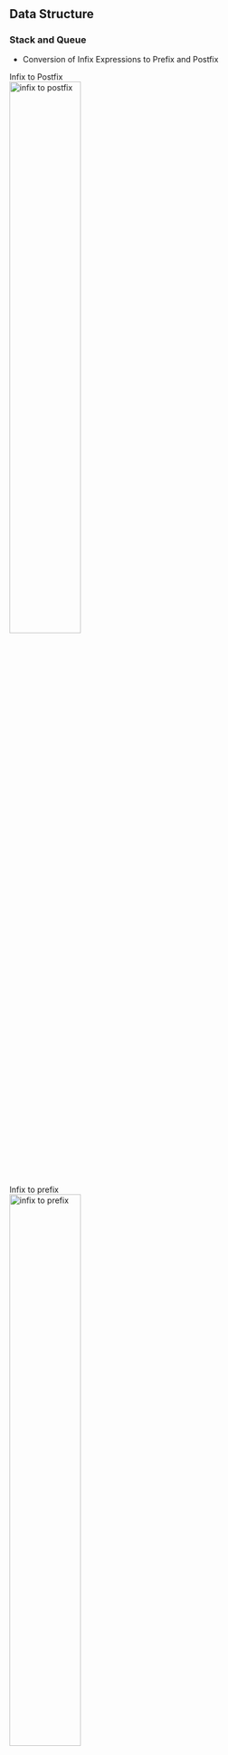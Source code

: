 #
## Data Structure

### Stack and Queue

+ Conversion of Infix Expressions to Prefix and Postfix

Infix to Postfix
<br>
<img src="http://interactivepython.org/runestone/static/pythonds/_images/moveright.png"
width="50%"
height="50%"
alt="infix to postfix"
align=center />
<br>
Infix to prefix
<br>
<img src="http://interactivepython.org/runestone/static/pythonds/_images/moveleft.png"
width="50%"
height="50%"
alt="infix to prefix"
align=center />
<br>
Infix to prefix and postfix
<br>
<img src="http://interactivepython.org/runestone/static/pythonds/_images/moveleft.png"
width="50%"
height="50%"
alt="infix to prefix and postfix"
align=center />
<br>
How to work in statck
<br>
<img src="http://interactivepython.org/runestone/static/pythonds/_images/intopost.png"
width="70%"
height="70%"
alt="postfix in stack"
align=center />

[reference.stack](http://interactivepython.org/runestone/static/pythonds/BasicDS/InfixPrefixandPostfixExpressions.html)
<br>
[reference.C Operator Precedence](https://en.cppreference.com/w/c/language/operator_precedence)
<br>

+ [Queue using Stacks](https://www.geeksforgeeks.org/stack-set-2-infix-to-postfix/)

<br>
<img src="https://www.geeksforgeeks.org/wp-content/uploads/Stack-Queue.png"
width="50%"
height="50%"
alt="Queue and Stack"
align=center />
<br>

```c
#include <stdio.h>
#include <stdlib.h>

/* structure of a stack node */
struct sNode {
    int data;
    struct sNode* next;
};

/* Function to push an item to stack*/
void push(struct sNode** top_ref, int new_data);

/* Function to pop an item from stack*/
int pop(struct sNode** top_ref);

/* structure of queue having two stacks */
struct queue {
    struct sNode* stack1;
    struct sNode* stack2;
};

/* Function to enqueue an item to queue */
void
enQueue(struct queue* q, int x)
{
    push(&q->stack1, x);
}

/* Function to deQueue an item from queue */
int
deQueue(struct queue* q)
{
    int x;
    /* If both stacks are empty then error */
    if (q->stack1 == NULL && q->stack2 == NULL) {
        printf("Q is empty");
        getchar();
        exit(0);
    }
    /* Move elements from stack1 to stack 2 only if
    stack2 is empty */
    if (q->stack2 == NULL) {
        while (q->stack1 != NULL) {
            x = pop(&q->stack1);
            push(&q->stack2, x);
        }
    }
    x = pop(&q->stack2);
    return x;
}

/* Function to push an item to stack*/
void
push(struct sNode** top_ref, int new_data)
{
    /* allocate node */
    struct sNode* new_node = (struct sNode*)malloc(sizeof(struct sNode));
    if (new_node == NULL) {
        printf("Stack overflow \n");
        getchar();
        exit(0);
    }
    /* put in the data */
    new_node->data = new_data;
    /* link the old list off the new node */
    new_node->next = (*top_ref);
    /* move the head to point to the new node */
    (*top_ref) = new_node;
}

/* Function to pop an item from stack*/
int
pop(struct sNode** top_ref)
{
    int res;
    struct sNode* top;
    /*If stack is empty then error */
    if (*top_ref == NULL) {
        printf("Stack underflow \n");
        getchar();
        exit(0);
    } else {
        top = *top_ref;
        res = top->data;
        *top_ref = top->next;
        free(top);
        return res;
    }
}

/* Driver function to test anove functions */
int
main()
{
    /* Create a queue with items 1 2 3*/
    struct queue* q = (struct queue*)malloc(sizeof(struct queue));
    q->stack1 = NULL;
    q->stack2 = NULL;
    enQueue(q, 1);
    enQueue(q, 2);
    enQueue(q, 3);
    /* Dequeue items */
    printf("%d ", deQueue(q));
    printf("%d ", deQueue(q));
    printf("%d ", deQueue(q));
    return 0;
}
```
[Stack | Set 2 (Infix to Postfix)](https://www.geeksforgeeks.org/stack-set-2-infix-to-postfix/)

```c
// C program to convert infix expression to postfix
#include <stdio.h>
#include <string.h>
#include <stdlib.h>

// Stack type
struct Stack
{
	int top;
	unsigned capacity;
	int* array;
};

// Stack Operations
struct Stack* createStack( unsigned capacity )
{
	struct Stack* stack = (struct Stack*) malloc(sizeof(struct Stack));

	if (!stack)
		return NULL;

	stack->top = -1;
	stack->capacity = capacity;

	stack->array = (int*) malloc(stack->capacity * sizeof(int));

	if (!stack->array)
		return NULL;
	return stack;
}
int isEmpty(struct Stack* stack)
{
	return stack->top == -1 ;
}
char peek(struct Stack* stack)
{
	return stack->array[stack->top];
}
char pop(struct Stack* stack)
{
	if (!isEmpty(stack))
		return stack->array[stack->top--] ;
	return '$';
}
void push(struct Stack* stack, char op)
{
	stack->array[++stack->top] = op;
}


// A utility function to check if the given character is operand
int isOperand(char ch)
{
	return (ch >= 'a' && ch <= 'z') || (ch >= 'A' && ch <= 'Z');
}

// A utility function to return precedence of a given operator
// Higher returned value means higher precedence
int Prec(char ch)
{
	switch (ch)
	{
	case '+':
	case '-':
		return 1;

	case '*':
	case '/':
		return 2;

	case '^':
		return 3;
	}
	return -1;
}


// The main function that converts given infix expression
// to postfix expression.
int infixToPostfix(char* exp)
{
	int i, k;

	// Create a stack of capacity equal to expression size
	struct Stack* stack = createStack(strlen(exp));
	if(!stack) // See if stack was created successfully
		return -1 ;

	for (i = 0, k = -1; exp[i]; ++i)
	{
		// If the scanned character is an operand, add it to output.
		if (isOperand(exp[i]))
			exp[++k] = exp[i];

		// If the scanned character is an ‘(‘, push it to the stack.
		else if (exp[i] == '(')
			push(stack, exp[i]);

		// If the scanned character is an ‘)’, pop and output from the stack
		// until an ‘(‘ is encountered.
		else if (exp[i] == ')')
		{
			while (!isEmpty(stack) && peek(stack) != '(')
				exp[++k] = pop(stack);
			if (!isEmpty(stack) && peek(stack) != '(')
				return -1; // invalid expression
			else
				pop(stack);
		}
		else // an operator is encountered
		{
			while (!isEmpty(stack) && Prec(exp[i]) <= Prec(peek(stack)))
				exp[++k] = pop(stack);
			push(stack, exp[i]);
		}

	}

	// pop all the operators from the stack
	while (!isEmpty(stack))
		exp[++k] = pop(stack );

	exp[++k] = '\0';
	printf( "%sn", exp );
}

// Driver program to test above functions
int main()
{
	char exp[] = "a+b*(c^d-e)^(f+g*h)-i";
	infixToPostfix(exp);
	return 0;
}
```

### Sort

+ [insertion sort](https://www.geeksforgeeks.org/insertion-sort/)

```c
void insertionSort(int arr[], int n)
{
    int i, key, j;
    for (i = 1; i < n; i++) {
        key = arr[i];
        j = i-1;
        /* Move elements of arr[0..i-1], that are
           greater than key, to one position ahead
           of their current position */
        while (j >= 0 && arr[j] > key) {
            arr[j+1] = arr[j];
            j = j-1;
        }
        arr[j+1] = key;
    }
}
```

+ [Radix Sort](https://www.geeksforgeeks.org/radix-sort/)

```c
// C++ implementation of Radix Sort
#include<iostream>
using namespace std;

// A utility function to get maximum value in arr[]
int getMax(int arr[], int n)
{
	int mx = arr[0];
	for (int i = 1; i < n; i++)
		if (arr[i] > mx)
			mx = arr[i];
	return mx;
}

// A function to do counting sort of arr[] according to
// the digit represented by exp.
void countSort(int arr[], int n, int exp)
{
	int output[n]; // output array
	int i, count[10] = {0};

	// Store count of occurrences in count[]
	for (i = 0; i < n; i++)
		count[ (arr[i]/exp)%10 ]++;

	// Change count[i] so that count[i] now contains actual
	// position of this digit in output[]
	for (i = 1; i < 10; i++)
		count[i] += count[i - 1];

	// Build the output array
	for (i = n - 1; i >= 0; i--)
	{
		output[count[ (arr[i]/exp)%10 ] - 1] = arr[i];
		count[ (arr[i]/exp)%10 ]--;
	}

	// Copy the output array to arr[], so that arr[] now
	// contains sorted numbers according to current digit
	for (i = 0; i < n; i++)
		arr[i] = output[i];
}

// The main function to that sorts arr[] of size n using
// Radix Sort
void radixsort(int arr[], int n)
{
	// Find the maximum number to know number of digits
	int m = getMax(arr, n);

	// Do counting sort for every digit. Note that instead
	// of passing digit number, exp is passed. exp is 10^i
	// where i is current digit number
	for (int exp = 1; m/exp > 0; exp *= 10)
		countSort(arr, n, exp);
}

// A utility function to print an array
void print(int arr[], int n)
{
	for (int i = 0; i < n; i++)
		cout << arr[i] << " ";
}

// Driver program to test above functions
int main()
{
	int arr[] = {170, 45, 75, 90, 802, 24, 2, 66};
	int n = sizeof(arr)/sizeof(arr[0]);
	radixsort(arr, n);
	print(arr, n);
	return 0;
}
```

### Array

+ One Dimesion Array

A(0: u-1)

```text
Get A(i) address, A(i) = lo + i * d
lo: start address of array
i: index
d: size of data

if arrary is A(t:u), and A(i)=lo + (i-t)*d
```

+ Two Dimensions Array

A[0: u1-1, 0:u2-1], [Reference 2D array](https://www.dyclassroom.com/c/c-pointers-and-two-dimensional-array)

```text
As Row:
Get A(i, j) address, A(i, j) = lo + i*u2d + j*d = lo + (i*u2 + j)*d

As Column:
Get A(i, j) address, A(i, i) = lo + j*u1*d + i*d = lo + (j*u1 + i)*d
```

A(l1:u1, l2:u2)

```text
As Row:
Get A(i, j) address, A(i, j) = lo + (i-l1)*n*d + (j-l2)*d
n = u2-l2+1;

As Column:
Get A(i, j) address, A(i, i) = lo + (j-l2)*m*d + (i-l1)*d
m = u1-l1+1
```

```c
/*Passing a Multidimensional Array*/
void display2DArrayUnknownSizePtrPtr(int** arr, int rows, int cols) {
    for(int i=0; i<rows; i++)
        for(int j=0; j<cols; j++)
            printf("%d ", *(*arr + i*cols + j));
    printf("\n");
}

void display2DArrayUnknownSizePtr(int* arr, int rows, int cols) {
    for(int i=0; i<rows; i++)
        for(int j=0; j<cols; j++)
            printf("%d ", *(arr + (i*cols) + j));
    printf("\n");
}

void main() {
    int matrix[2][5] = {
        {1, 2, 3, 4, 5},
        {6, 7, 8, 9, 10}
    };
    int* pa = matrix;
    display2DArrayUnknownSizePtrPtr(&pa, 2, 5);
    display2DArrayUnknownSizePtr(matrix, 2, 5);
}
```

+ Dynamically Allocating a Two-Dimensional Array

Allocating Potentially Noncontiguous Memory

<img src="Figure4_15_Noncontiguousallocation.png"
width="70%"
height="70%"
alt="Allocating Potentially Noncontiguous Memory"
align=center />

```c
/*Allocating Potentially Noncontiguous Memory*/
void main()
{
    int rows = 2;
    int columns = 5;
    int **matrix = (int **)malloc(rows * sizeof(int *));
    for (int i = 0; i < rows; i++) {
        matrix[i] = (int *)malloc(columns * sizeof(int));
    }
    for(int i=0; i<rows; i++)
        for(int j=0; j<columns; j++)
            matrix[i][j] = j;
    for(int i=0; i<rows; i++)
        for(int j=0; j<columns; j++)
            printf("%d ", matrix[i][j]);
}
```

Allocating Contiguous Memory

<img src="Figure4_16_Contiguousallocationwithtwomalloccalls.png"
width="70%"
height="70%"
alt="Contiguous allocation with two malloc calls"
align=center />

```c
int rows = 2;
int columns = 5;
int **matrix = (int **)malloc(rows * sizeof(int *));
matrix[0] = (int *) malloc(rows * columns * sizeof(int));
for (int i = 1; i < rows; i++)
    matrix[i] = matrix[0] + i * columns;
```

+ Three Dimesion Array

```text
TODO
```

### Using Pointers to Support a Queue

```c
typedef struct _node_t{
    void* data;
    struct _node_t* next;
} node_t;

typedef struct _queue_t {
    node_t* head;
    node_t* tail;
} queue_t;

void*
queue_create(void)
{
    queue_t* queue = (queue_t*)malloc(sizeof(queue_t));
    if (queue) {
        queue->head = NULL;
        queue->tail = NULL;
    }
    return ((queue)? queue: NULL);
}

int
queue_enqueue(void* queue, void* data)
{
    int iret = 0;
    queue_t* qtmp = NULL;
    node_t* node = NULL;
    if (!queue || !data) {
        iret = -1;
        goto exit;
    }
    qtmp = (queue_t*)queue;
    node = (node_t*)malloc(sizeof(node_t));
    node->data = data;
    if (qtmp->head == NULL) {
        qtmp->tail = node;
        node->next = NULL;
    } else
        node->next = qtmp->head;
    qtmp->head = node;
exit:
    return iret;
}

int
queue_dequeue(void* queue, void** data)
{
    int iret = 0;
    queue_t* qtmp = NULL;
    node_t* nodetmp = NULL;
    if (!queue) {
        iret = -1;
        goto exit;
    }
    qtmp = (queue_t*)queue;
    nodetmp = qtmp->head;
    if (qtmp->head == NULL)
        *data = NULL;
    else if (qtmp->head == qtmp->tail) {
        qtmp->head = qtmp->tail = NULL;
        *data = nodetmp->data;
        free(nodetmp);
    } else {
        while (nodetmp->next != qtmp->tail)
            nodetmp = nodetmp->next;
        qtmp->tail = nodetmp;
        nodetmp = nodetmp->next;
        qtmp->tail->next = NULL;
        *data = nodetmp->data;
        free(nodetmp);
    }
exit:
    return (*data)? 1: 0;
}

static int
apgnssinfo_dequeue(struct algocfg_apgnssinfo_t **gnssinfo)
{
    queue_dequeue(mgnssque, (void**)gnssinfo);
    if (!*gnssinfo)
        return STATE_UNAVAILABLE;
    printf("GNSS TAKE %lld %lld ",
            (uint64_t)((*gnssinfo)->latitude*1000000),
            (uint64_t)((*gnssinfo)->longitude*1000000));
    return STATE_AVAILABLE;
}

void
main(void)
{
    int loop = 100;
    void* queue = queue_create();
    int *penq = NULL;
    int *pdeq = NULL;
    for(; loop != 0; loop--) {
        penq = (int*)malloc(sizeof(int));
        *penq = loop;
        printf("enqueue: addr(%p):num(%d)\n", penq, *penq);
        queue_enqueue(queue, penq);
    }
    while(queue_dequeue(queue, (void**)&pdeq)) {
        printf("dequeue: addr(%p):num(%d)\n", pdeq, *pdeq);
        free(pdeq);
        pdeq = NULL;
    }
}
```

`An empty queue`
<br>NULL is returned
<br>`A single node queue`
<br>Handled by the else if statement
<br>`A multiple node queue`
<br>Handled by the else clause

In the latter case, the tmp pointer is advanced node by node until it points to the node
immediately preceding the tail node. Three operations are then performed in the fol‐
lowing sequence:
<br>1. The tail is assigned to the tmp node
<br>2. The tmp pointer is advanced to the next node
<br>3. The tail’s next field is set to NULL to indicate there are no more nodes in the queue


<img src="Figure6_8_dequeuefunctionexample.png"
width="70%"
height="70%"
alt="dequeue function example"
align=center />

### Using Pointers to Support Linked List

```c
typedef struct _node_t {
    void* data;
    struct _node_t* next;
} node_t;

typedef struct _datalist_t {
    node_t* head;
    node_t* tail;
} datalist_t;

typedef int(*fcompare)(void*, void*);
typedef int(*fgothrough)(void*);

void*
datalist_create(void)
{
    datalist_t* list = (datalist_t*)portmemalloc(sizeof(datalist_t));
    if (list) {
        list->head = NULL;
        list->tail = NULL;
    }
    return ((list)? list: NULL);
}

int
datalist_addhead(void* chain, void* data)
{
    int iret = STATE_AVAILABLE;
    node_t* node = NULL;
    datalist_t* list = (datalist_t*)chain;
    if (!list || !data) {
        iret = -1;
        goto exit;
    }
    node = (node_t*)portmemalloc(sizeof(node_t));
    if (!node) {
        iret = -2;
        goto exit;
    }
    node->data = data;
    if (!list->head) {
        list->tail = node;
        node->next = NULL;
    } else
        node->next = list->head;
    list->head = node;
exit:
    if (!IS_AVAILABLE(iret))
        ALOGE("%s,l:%d,err:%d\n", __FUNCTION__, __LINE__, iret);
    return IS_AVAILABLE(iret);
}

int
datalist_addtail(void* chain, void* data)
{
    int iret = STATE_AVAILABLE;
    node_t* node = NULL;
    datalist_t* list = (datalist_t*)chain;
    if (!list || !data) {
        iret = -1;
        goto exit;
    }
    node = (node_t*)portmemalloc(sizeof(node_t));
    if (!node) {
        iret = -2;
        goto exit;
    }
    node->data = data;
    node->next = NULL;
    if (!list->head)
        list->head = node;
    else
        list->tail->next = node;
    list->tail = node;
exit:
    if (!IS_AVAILABLE(iret))
        ALOGE("%s,l:%d,err:%d\n", __FUNCTION__, __LINE__, iret);
    return IS_AVAILABLE(iret);
}

void*
datalist_getnode(void* chain, fcompare callback, void* data)
{
    int iret = STATE_AVAILABLE;
    datalist_t* list = (datalist_t*)chain;;
    node_t* node = NULL;
    if (!list || !callback || !data) {
        iret = -1;
        goto exit;
    }
    node = list->head;
    while (node) {
        if (callback(node->data, data))
            return node;
        node = node->next;
    }
exit:
    if (!IS_AVAILABLE(iret))
        ALOGE("%s,l:%d,err:%d\n", __FUNCTION__, __LINE__, iret);
    return NULL;
}

void*
datalist_getnodedata(void* node)
{
    int iret = STATE_AVAILABLE;
    node_t* pnode = (node_t*)node;;
    if (!pnode) {
        iret = -1;
        goto exit;
    }
    return pnode->data;
exit:
    if (!IS_AVAILABLE(iret))
        ALOGE("%s,l:%d,err:%d\n", __FUNCTION__, __LINE__, iret);
    return NULL;
}

int
datalist_deletenode(void* chain, void* data)
{
    int iret = STATE_AVAILABLE;
    datalist_t* list = (datalist_t*)chain;
    node_t* node = NULL;
    if (!list || !data) {
        iret = -1;
        goto exit;
    }
    node = (node_t*)data;
    if (node == list->head) {
        if (!list->head->next)
            list->head = list->tail = NULL;
        else
            list->head = list->head->next;
    } else {
        node_t* nodetmp = list->head;
        while (nodetmp && nodetmp->next != node)
            nodetmp = nodetmp->next;
        if (nodetmp)
            nodetmp->next = node->next;
    }
    portmemfree(node);
exit:
    if (!IS_AVAILABLE(iret))
        ALOGE("%s,l:%d,err:%d\n", __FUNCTION__, __LINE__, iret);
    return IS_AVAILABLE(iret);
}

int
datalist_gothrough(void* chain, fgothrough callback)
{
    int iret = STATE_AVAILABLE;
    datalist_t* list = (datalist_t*)chain;
    node_t* current = NULL;
    if (!list || !callback) {
        iret = -1;
        goto exit;
    }
    current = list->head;
    while (current) {
        callback(current->data);
        current = current->next;
    }
exit:
    if (!IS_AVAILABLE(iret))
        ALOGE("%s,l:%d,err:%d\n", __FUNCTION__, __LINE__, iret);
    return IS_AVAILABLE(iret);
}

typedef struct _attributenode {
    int tag_num;
    int (*fptr)(void*);
} attributenode_t;

int
test1(void* data)
{
    printf("%s\n", __FUNCTION__);
    return 0;
}

int
test2(void* data)
{
    printf("%s\n", __FUNCTION__);
    return 0;
}

int
test3(void* data)
{
    printf("%s\n", __FUNCTION__);
    return 0;
}

int
gothrough(void* data)
{
    int iret = STATE_AVAILABLE;
    attributenode_t* ptr = NULL;
    if (!data) {
        iret = -1;
        goto exit;
    }
    ptr = (attributenode_t*)data;
    ptr->fptr(NULL);
exit:
    if (!IS_AVAILABLE(iret))
        ALOGE("%s,l:%d,err:%d\n", __FUNCTION__, __LINE__, iret);
    return IS_AVAILABLE(iret);
}

int
compare_attribute(void* e1, void* e2)
{
    int iret = STATE_UNAVAILABLE;
    attributenode_t* ptr1 = NULL;
    attributenode_t* ptr2 = NULL;
    if (!e1 || !e2) {
        iret = -1;
        goto exit;
    }
    ptr1 = (attributenode_t*)e1;
    ptr2 = (attributenode_t*)e2;
    iret = (ptr1->tag_num == ptr2->tag_num)? STATE_AVAILABLE: STATE_UNAVAILABLE;
exit:
    return IS_AVAILABLE(iret);
}

void
main(void)
{
    void* list = datalist_create();
    void* node = NULL;
    attributenode_t* attri_1 = (attributenode_t*)portmemalloc(sizeof(attributenode_t));
    attributenode_t* attri_2 = (attributenode_t*)portmemalloc(sizeof(attributenode_t));
    attributenode_t* attri_3 = (attributenode_t*)portmemalloc(sizeof(attributenode_t));
    char name[24];

    strcpy(name, "1234");
    printf("%s", name);

    attri_1->tag_num = 1;
    attri_1->fptr = &test1;
    datalist_addhead(list, attri_1);

    attri_2->tag_num = 2;
    attri_2->fptr = &test2;
    datalist_addhead(list, attri_2);

    attri_3->tag_num = 3;
    attri_3->fptr = &test3;
    datalist_addhead(list, attri_3);

    ALOGD("gothroug 1\n");
    datalist_gothrough(list, gothrough);

    node = datalist_getnode(list, compare_attribute, attri_2);
    if (node)
        datalist_deletenode(list, node);

    ALOGD("gothroug 2\n");
    datalist_gothrough(list, gothrough);
}
```

<img src="Figure6_5_Linkedlisttypes.png"
width="70%"
height="70%"
alt="Linked list types"
align=center />

<img src="Figure6_6_addHeadexample.png"
width="70%"
height="70%"
alt="Added Head"
align=center />

In the `addHead` function listed below, memory is first allocated for the node and the data
passed to the function is assigned to the structure’s data field. By passing the data as a
pointer to void, the linked list is able to hold any type of data the user wants to use.

Next, we check to see whether the linked list is empty. If so, we assign the tail pointer to
the node and assign NULL to the node’s next field. If not, the node’s next pointer is
assigned to the list’s head. Regardless, the list’s head is assigned to the node

The `addTail` function is shown below. It starts by allocating memory for a new node
and assigning the data to the data field. Since the node will always be added to the tail,
the node’s next field is assigned to NULL. If the linked list is empty, then the head pointer
will be NULL and head can be assigned to the new node. If it is not NULL, then the tail’s
next pointer is assigned to the new node. Regardless, the linked list’s tail pointer is
assigned to the node


<!---
```c
typedef struct _employee {
    char name[32];
    unsigned char age;
} Employee;

typedef struct _node {
    void* data;
    struct _node* next;
} Node;

typedef struct _linkedList {
    Node* head;
    Node* tail;
    Node* current;
} LinkedList;

typedef void(*DISPLAY)(void*);
typedef int(*COMPARE)(void*, void*);

void initializeList(LinkedList*);   //Initializes the linked list
void addHead(LinkedList*, void*);   //Adds data to the linked list’s head
void addTail(LinkedList*, void*);   //Adds data to the linked list’s tail
void delete (LinkedList*, Node*);   //Removes a node from the linked list
Node* getNode(LinkedList*, COMPARE, void*); //Returns a pointer to the node containing a specific data item
void displayLinkedList(LinkedList*, DISPLAY); //Displays the linked list

int
compareEmployee(Employee* e1, Employee* e2)
{
    return strcmp(e1->name, e2->name);
}

void
displayEmployee(Employee* employee)
{
    printf("%s\t%d\n", employee->name, employee->age);
}

void
initializeList(LinkedList* list)
{
    list->head = NULL;
    list->tail = NULL;
    list->current = NULL;
}

void
addHead(LinkedList* list, void* data)
{
    Node* node = (Node*) malloc(sizeof(Node));
    node->data = data;
    if (list->head == NULL) {
        list->tail = node;
        node->next = NULL;
    } else
        node->next = list->head;
    list->head = node;
}

void
addTail(LinkedList* list, void* data)
{
    Node* node = (Node*) malloc(sizeof(Node));
    node->data = data;
    node->next = NULL;
    if (list->head == NULL)
        list->head = node;
    else
        list->tail->next = node;
    list->tail = node;
}

Node*
getNode(LinkedList* list, COMPARE compare, void* data)
{
    Node* node = list->head;
    while (node != NULL) {
        if (compare(node->data, data) == 0)
            return node;
        node = node->next;
    }
    return NULL;
}

void
delete(LinkedList* list, Node* node)
{
    if (node == list->head) {
        if (list->head->next == NULL)
            list->head = list->tail = NULL;
        else
            list->head = list->head->next;
    } else {
        Node* tmp = list->head;
        while (tmp != NULL && tmp->next != node)
            tmp = tmp->next;
        if (tmp != NULL)
            tmp->next = node->next;
    }
    free(node);
}

void
displayLinkedList(LinkedList* list, DISPLAY display)
{
    printf(" \nLinked List\n" );
    Node* current = list->head;
    while (current != NULL) {
        display(current->data);
        current = current->next;
    }
}

void
main(void)
{
    LinkedList linkedList;
    Employee* samuel = (Employee*) malloc(sizeof(Employee));
    strcpy(samuel->name, "Samuel" );
    samuel->age = 32;
    Employee* sally = (Employee*) malloc(sizeof(Employee));
    strcpy(sally->name, "Sally" );
    sally->age = 28;
    Employee* susan = (Employee*) malloc(sizeof(Employee));
    strcpy(susan->name, "Susan" );
    susan->age = 45;
    initializeList(&linkedList);
    addHead(&linkedList, samuel);
    addHead(&linkedList, sally);
    addHead(&linkedList, susan);
    addTail(&linkedList, susan);
    addTail(&linkedList, sally);
    addTail(&linkedList, samuel);
    displayLinkedList(&linkedList, (DISPLAY)displayEmployee);
    /*
        The output of this sequence follows:
        Linked List
        Susan 45
        Sally 28
        Samuel 32
    */
    /*perform comparisons*/
    Node* node = getNode(&linkedList,
            (int (*)(void*, void*))compareEmployee, sally);
    delete (&linkedList, node);
}
```
-->

## Question

+ [Data Structure Using C 1.3.1.a](https://www.geeksforgeeks.org/sum-of-the-series-1-12-123-1234-1234-n/)

```c
for (i = 1; i <= n; i++)
    for(j = i; j <=n; j++)
        for (k = j; k <=n; k++)
            x++;    // x = ?
```
n = 3
i = (1,2,3)
j = ((1,2,3), (2,3), (4))
k = (((1,2,3), (2,3), (3)), ((2,3), (3)), (3))
x = (3+2+1)+(2+1)+1
x=10


